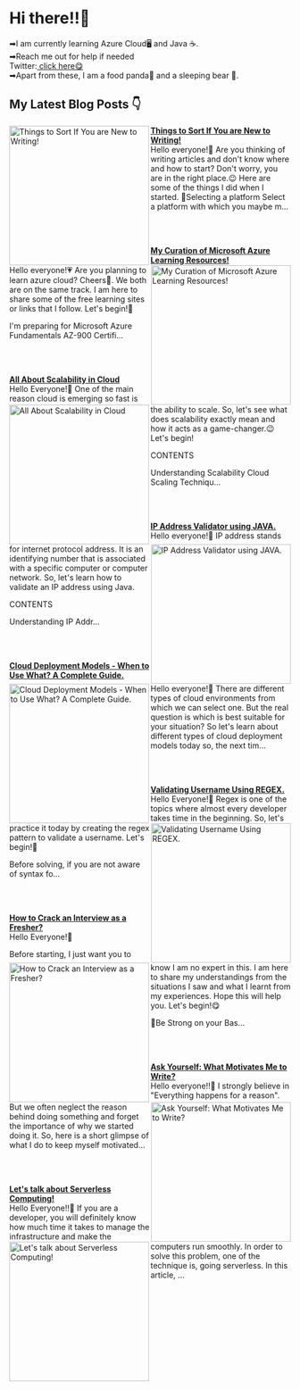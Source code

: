 <html>
<link href="style.css" rel="stylesheet"></link>
<h1> Hi there!!👋</h1>
<p>➡I am currently learning Azure Cloud🖥 and Java ☕.<br>
➡Reach me out for help if needed<br>
  Twitter:<a href="https://twitter.com/LaasyaSetty"> click here😋</a><br>
➡Apart from these, I am a food panda🤤 and a sleeping bear 🐻.
</p>

## My Latest Blog Posts 👇

<!-- HASHNODE_BLOG:START -->
<p align="left">
<a href="https://laasyasettyblog.hashnode.dev/things-to-sort-if-you-are-new-to-writing" title="Things to Sort If You are New to Writing!"><img src="https://cdn.hashnode.com/res/hashnode/image/upload/v1607010430119/OEU10M3BO.png" alt="Things to Sort If You are New to Writing!" width="250px" align="left" /></a>
<a href="https://laasyasettyblog.hashnode.dev/things-to-sort-if-you-are-new-to-writing" title="Things to Sort If You are New to Writing!"><strong>Things to Sort If You are New to Writing!</strong></a>
<br/> Hello everyone!💙
Are you thinking of writing articles and don't know where and how to start? Don't worry, you are in the right place.😉
Here are some of the things I did when I started.
🔦Selecting a platform
Select a platform with which you maybe m... </p> <br/> <br/>
<p align="left">
<a href="https://laasyasettyblog.hashnode.dev/my-curation-of-microsoft-azure-learning-resources" title="My Curation of Microsoft Azure Learning Resources!"><img src="https://cdn.hashnode.com/res/hashnode/image/upload/v1606916661586/Sf_bq5o5n.png" alt="My Curation of Microsoft Azure Learning Resources!" width="250px" align="right" /></a>
<a href="https://laasyasettyblog.hashnode.dev/my-curation-of-microsoft-azure-learning-resources" title="My Curation of Microsoft Azure Learning Resources!"><strong>My Curation of Microsoft Azure Learning Resources!</strong></a>
<br/> Hello everyone!💗
Are you planning to learn azure cloud? Cheers🥂. We both are on the same track. I am here to share some of the free learning sites or links that I follow.
Let's begin!🚀

I'm preparing for Microsoft Azure Fundamentals AZ-900 Certifi... </p> <br/> <br/>
<p align="left">
<a href="https://laasyasettyblog.hashnode.dev/all-about-scalability-in-cloud" title="All About Scalability in Cloud"><img src="https://cdn.hashnode.com/res/hashnode/image/upload/v1606833501495/zIbBIkyZG.png" alt="All About Scalability in Cloud" width="250px" align="left" /></a>
<a href="https://laasyasettyblog.hashnode.dev/all-about-scalability-in-cloud" title="All About Scalability in Cloud"><strong>All About Scalability in Cloud</strong></a>
<br/> Hello Everyone!🤎
One of the main reason cloud is emerging so fast is the ability to scale. So, let's see what does scalability exactly mean and how it acts as a game-changer.😉 Let's begin!

CONTENTS

Understanding Scalability
Cloud Scaling Techniqu... </p> <br/> <br/>
<p align="left">
<a href="https://laasyasettyblog.hashnode.dev/ip-address-validator-using-java" title="IP Address Validator using JAVA."><img src="https://cdn.hashnode.com/res/hashnode/image/upload/v1606746338696/hjiKfMHym.png" alt="IP Address Validator using JAVA." width="250px" align="right" /></a>
<a href="https://laasyasettyblog.hashnode.dev/ip-address-validator-using-java" title="IP Address Validator using JAVA."><strong>IP Address Validator using JAVA.</strong></a>
<br/> Hello everyone!💜
IP address stands for internet protocol address. It is an identifying number that is associated with a specific computer or computer network. So, let's learn how to validate an IP address using Java.

CONTENTS

Understanding IP Addr... </p> <br/> <br/>
<p align="left">
<a href="https://laasyasettyblog.hashnode.dev/cloud-deployment-models-when-to-use-what-a-complete-guide" title="Cloud Deployment Models - When to Use What? A Complete Guide."><img src="https://cdn.hashnode.com/res/hashnode/image/upload/v1606670979337/55lsTQuYL.png" alt="Cloud Deployment Models - When to Use What? A Complete Guide." width="250px" align="left" /></a>
<a href="https://laasyasettyblog.hashnode.dev/cloud-deployment-models-when-to-use-what-a-complete-guide" title="Cloud Deployment Models - When to Use What? A Complete Guide."><strong>Cloud Deployment Models - When to Use What? A Complete Guide.</strong></a>
<br/> Hello everyone!💛
There are different types of cloud environments from which we can select one. But the real question is which is best suitable for your situation? So let's learn about different types of cloud deployment models today so, the next tim... </p> <br/> <br/>
<p align="left">
<a href="https://laasyasettyblog.hashnode.dev/validating-username-using-regex" title="Validating Username Using REGEX."><img src="https://cdn.hashnode.com/res/hashnode/image/upload/v1606580485946/a7_0n7gJd.png" alt="Validating Username Using REGEX." width="250px" align="right" /></a>
<a href="https://laasyasettyblog.hashnode.dev/validating-username-using-regex" title="Validating Username Using REGEX."><strong>Validating Username Using REGEX.</strong></a>
<br/> Hello Everyone!💜
Regex is one of the topics where almost every developer takes time in the beginning. So, let's practice it today by creating the regex pattern to validate a username. Let's begin!🚀

Before solving, if you are not aware of syntax fo... </p> <br/> <br/>
<p align="left">
<a href="https://laasyasettyblog.hashnode.dev/how-to-crack-an-interview-as-a-fresher" title="How to Crack an Interview as a Fresher?"><img src="https://cdn.hashnode.com/res/hashnode/image/upload/v1606395948828/C8N0SEOGv.png" alt="How to Crack an Interview as a Fresher?" width="250px" align="left" /></a>
<a href="https://laasyasettyblog.hashnode.dev/how-to-crack-an-interview-as-a-fresher" title="How to Crack an Interview as a Fresher?"><strong>How to Crack an Interview as a Fresher?</strong></a>
<br/> Hello Everyone!💙

Before starting, I just want you to know I am no expert in this. I am here to share my understandings from the situations I saw and what I learnt from my experiences. Hope this will help you. Let's begin!😋

💪Be Strong on your Bas... </p> <br/> <br/>
<p align="left">
<a href="https://laasyasettyblog.hashnode.dev/ask-yourself-what-motivates-me-to-write" title="Ask Yourself: What Motivates Me to Write?"><img src="https://cdn.hashnode.com/res/hashnode/image/upload/v1606200590371/Ox6_3wlKj.jpeg" alt="Ask Yourself: What Motivates Me to Write?" width="250px" align="right" /></a>
<a href="https://laasyasettyblog.hashnode.dev/ask-yourself-what-motivates-me-to-write" title="Ask Yourself: What Motivates Me to Write?"><strong>Ask Yourself: What Motivates Me to Write?</strong></a>
<br/> Hello everyone!!🧡
I strongly believe in "Everything happens for a reason". But we often neglect the reason behind doing something and forget the importance of why we started doing it. So, here is a short glimpse of what I do to keep myself motivated... </p> <br/> <br/>
<p align="left">
<a href="https://laasyasettyblog.hashnode.dev/lets-talk-about-serverless-computing" title="Let's talk about Serverless Computing!"><img src="https://cdn.hashnode.com/res/hashnode/image/upload/v1604542559063/KpTxDlANQ.png" alt="Let's talk about Serverless Computing!" width="250px" align="left" /></a>
<a href="https://laasyasettyblog.hashnode.dev/lets-talk-about-serverless-computing" title="Let's talk about Serverless Computing!"><strong>Let's talk about Serverless Computing!</strong></a>
<br/> Hello Everyone!!💚
If you are a developer, you will definitely know how much time it takes to manage the infrastructure and make the computers run smoothly. In order to solve this problem, one of the technique is, going serverless. 
In this article, ... </p> <br/> <br/>
<!-- HASHNODE_BLOG:END -->




